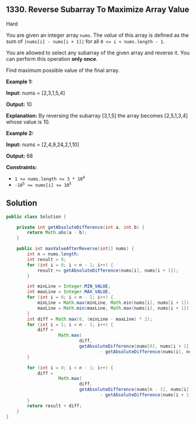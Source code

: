 ## 1330\. Reverse Subarray To Maximize Array Value

Hard

You are given an integer array `nums`. The _value_ of this array is defined as the sum of `|nums[i] - nums[i + 1]|` for all `0 <= i < nums.length - 1`.

You are allowed to select any subarray of the given array and reverse it. You can perform this operation **only once**.

Find maximum possible value of the final array.

**Example 1:**

**Input:** nums = [2,3,1,5,4]

**Output:** 10

**Explanation:** By reversing the subarray [3,1,5] the array becomes [2,5,1,3,4] whose value is 10.

**Example 2:**

**Input:** nums = [2,4,9,24,2,1,10]

**Output:** 68

**Constraints:**

*   <code>1 <= nums.length <= 3 * 10<sup>4</sup></code>
*   <code>-10<sup>5</sup> <= nums[i] <= 10<sup>5</sup></code>

## Solution

```java
public class Solution {

    private int getAbsoluteDifference(int a, int b) {
        return Math.abs(a - b);
    }

    public int maxValueAfterReverse(int[] nums) {
        int n = nums.length;
        int result = 0;
        for (int i = 0; i < n - 1; i++) {
            result += getAbsoluteDifference(nums[i], nums[i + 1]);
        }

        int minLine = Integer.MIN_VALUE;
        int maxLine = Integer.MAX_VALUE;
        for (int i = 0; i < n - 1; i++) {
            minLine = Math.max(minLine, Math.min(nums[i], nums[i + 1]));
            maxLine = Math.min(maxLine, Math.max(nums[i], nums[i + 1]));
        }
        int diff = Math.max(0, (minLine - maxLine) * 2);
        for (int i = 1; i < n - 1; i++) {
            diff =
                    Math.max(
                            diff,
                            getAbsoluteDifference(nums[0], nums[i + 1])
                                    - getAbsoluteDifference(nums[i], nums[i + 1]));
        }

        for (int i = 0; i < n - 1; i++) {
            diff =
                    Math.max(
                            diff,
                            getAbsoluteDifference(nums[n - 1], nums[i])
                                    - getAbsoluteDifference(nums[i + 1], nums[i]));
        }
        return result + diff;
    }
}
```